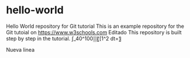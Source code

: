 # hello-world
Hello World repository for Git tutorial
This is an example repository for the Git tutoial on https://www.w3schools.com
Editado
This repository is built step by step in the tutorial.
∫_40^100▒〖[1^2 dt=〗

Nueva linea
